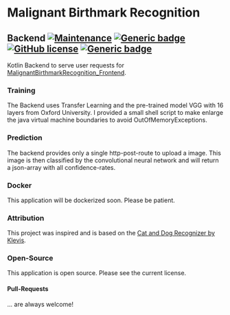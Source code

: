 # Malignant Birthmark Recognition 
## Backend [![Maintenance](https://img.shields.io/badge/Maintained%3F-yes-green.svg)](https://bitbucket.org/lbesson/ansi-colors) [![Generic badge](https://img.shields.io/badge/In-KOTLIN-ORANGE.svg)](https://kotlinlang.org/) [![GitHub license](https://img.shields.io/github/license/wsdt/MalignantBirthmarkRecognition_Backend.svg)](https://github.com/wsdt/MalignantBirthmarkRecognition_Backend/blob/master/LICENSE) [![Generic badge](https://img.shields.io/badge/Docker-Compatible-blue.svg)](https://www.docker.com/)

Kotlin Backend to serve user requests for [MalignantBirthmarkRecognition_Frontend](https://github.com/wsdt/malignantbirthmarkrecognition_frontend).

### Training
The Backend uses Transfer Learning and the pre-trained model VGG with 16 layers from Oxford University. 
I provided a small shell script to make enlarge the java virtual machine boundaries to avoid OutOfMemoryExceptions. 

### Prediction
The backend provides only a single http-post-route to upload a image. This image is then classified by the 
convolutional neural network and will return a json-array with all confidence-rates. 

### Docker
This application will be dockerized soon. Please be patient. 

### Attribution
This project was inspired and is based on the [Cat and Dog Recognizer by Klevis](https://github.com/klevis/CatAndDogRecognizer). 

### Open-Source
This application is open source. Please see the current license. 

#### Pull-Requests
... are always welcome! 
